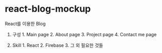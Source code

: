 # react-blog-mockup

React를 이용한 Blog
  1. 구성
    1. Main page
    2. About page
    3. Project page
    4. Contact me page

  2. Skill
    1. React
    2. Firebase
    3. 그 외 필요한 것들
